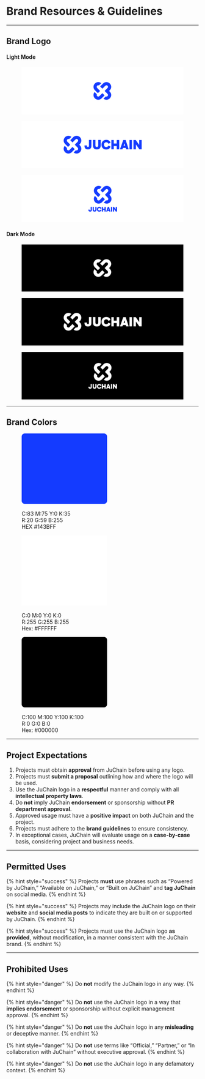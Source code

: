 # Brand Resources & Guidelines

***

## Brand Logo

#### Light Mode

<figure><img src="../.gitbook/assets/JuChain Logo - Logomark.svg" alt=""><figcaption></figcaption></figure>

<div><figure><img src="../.gitbook/assets/JuChain Logo - H.svg" alt=""><figcaption></figcaption></figure> <figure><img src="../.gitbook/assets/JuChain Logo - V.svg" alt=""><figcaption></figcaption></figure></div>



#### Dark Mode

<figure><img src="../.gitbook/assets/JuChain Logo - Logomark_white.svg" alt=""><figcaption></figcaption></figure>

<div><figure><img src="../.gitbook/assets/JuChain Logo - H_white.svg" alt=""><figcaption></figcaption></figure> <figure><img src="../.gitbook/assets/JuChain Logo - V_white.svg" alt=""><figcaption></figcaption></figure></div>

***

## Brand Colors

<figure><img src="../.gitbook/assets/Frame 1410104223 1.svg" alt=""><figcaption><p>C:83 M:75 Y:0 K:35<br>R:20 G:59 B:255<br>HEX #143BFF</p></figcaption></figure>

<figure><img src="../.gitbook/assets/Frame 1410104225.svg" alt=""><figcaption><p>C:0 M:0 Y:0 K:0<br>R:255 G:255 B:255<br>Hex: #FFFFFF</p></figcaption></figure>

<figure><img src="../.gitbook/assets/Frame 1410104226.svg" alt=""><figcaption><p>C:100 M:100 Y:100 K:100<br>R:0 G:0 B:0<br>Hex: #000000</p></figcaption></figure>

***

## Project Expectations

1. Projects must obtain **approval** from JuChain before using any logo.
2. Projects must **submit a proposal** outlining how and where the logo will be used.
3. Use the JuChain logo in a **respectful** manner and comply with all **intellectual property laws**.
4. Do **not** imply JuChain **endorsement** or sponsorship without **PR department approval**.
5. Approved usage must have a **positive impact** on both JuChain and the project.
6. Projects must adhere to the **brand guidelines** to ensure consistency.
7. In exceptional cases, JuChain will evaluate usage on a **case-by-case** basis, considering project and business needs.

***

## Permitted Uses

{% hint style="success" %}
Projects **must** use phrases such as “Powered by JuChain,” “Available on JuChain,” or “Built on JuChain” and **tag JuChain** on social media.
{% endhint %}

{% hint style="success" %}
Projects may include the JuChain logo on their **website** and **social media posts** to indicate they are built on or supported by JuChain.
{% endhint %}

{% hint style="success" %}
Projects must use the JuChain logo **as provided**, without modification, in a manner consistent with the JuChain brand.
{% endhint %}

***

## Prohibited Uses

{% hint style="danger" %}
Do **not** modify the JuChain logo in any way.
{% endhint %}

{% hint style="danger" %}
Do **not** use the JuChain logo in a way that **implies endorsement** or sponsorship without explicit management approval.
{% endhint %}

{% hint style="danger" %}
Do **not** use the JuChain logo in any **misleading** or deceptive manner.
{% endhint %}

{% hint style="danger" %}
Do **not** use terms like “Official,” “Partner,” or “In collaboration with JuChain” without executive approval.
{% endhint %}

{% hint style="danger" %}
Do **not** use the JuChain logo in any defamatory context.
{% endhint %}
